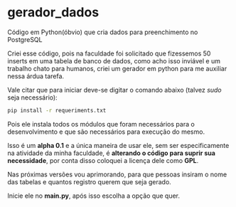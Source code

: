 # gerador_dados
Código em Python(óbvio) que cria dados para preenchimento no PostgreSQL

Criei esse código, pois na faculdade foi solicitado que fizessemos 50 inserts em uma tabela de banco de dados, como acho isso inviável e um trabalho chato para humanos, criei um gerador em python para me auxiliar nessa árdua tarefa.

Vale citar que para iniciar deve-se digitar o comando abaixo (talvez *sudo* seja necessário):
~~~bash
pip install -r requeriments.txt
~~~

Pois ele instala todos os módulos que foram necessários para o desenvolvimento e que são necessários para execução do mesmo.

Isso é um **alpha 0.1** e a única maneira de usar ele, sem ser especificamente na atividade da minha faculdade, é **alterando o código para suprir sua necessidade**, por conta disso coloquei a licença dele como **GPL**.

Nas próximas versões vou aprimorando, para que pessoas insiram o nome das tabelas e quantos registro querem que seja gerado.

Inicie ele no **main.py**, após isso escolha a opção que quer.
